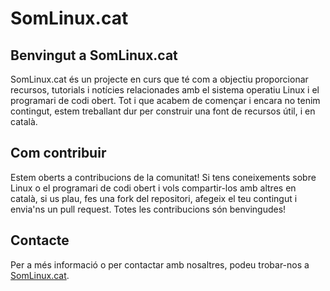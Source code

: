 # SomLinux.cat

## Benvingut a SomLinux.cat

SomLinux.cat és un projecte en curs que té com a objectiu proporcionar recursos, tutorials i notícies relacionades amb el sistema operatiu Linux i el programari de codi obert. Tot i que acabem de començar i encara no tenim contingut, estem treballant dur per construir una font de recursos útil, i  en català.

## Com contribuir

Estem oberts a contribucions de la comunitat! Si tens coneixements sobre Linux o el programari de codi obert i vols compartir-los amb altres en català, si us plau, fes una fork del repositori, afegeix el teu contingut i envia'ns un pull request. Totes les contribucions són benvingudes!

## Contacte

Per a més informació o per contactar amb nosaltres, podeu trobar-nos a [SomLinux.cat](https://somlinux.cat).